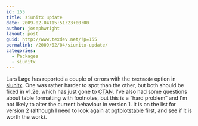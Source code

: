 ```yaml
---
id: 155
title: siunitx update
date: 2009-02-04T15:51:23+00:00
author: josephwright
layout: post
guid: http://www.texdev.net/?p=155
permalink: /2009/02/04/siunitx-update/
categories:
  - Packages
  - siunitx
---
```

Lars Løge has reported a couple of errors with the <code>textmode</code> option in <a title="siunitx - A comprehensive (SI) units package" href="http://tug.ctan.org/cgi-bin/ctanPackageInformation.py?id=siunitx">siunitx</a>.  One was rather harder to spot than the other, but both should be fixed in v1.2e, which has just gone to <a title="The Comprehensive TeX Archive Network" href="http://www.ctan.org">CTAN</a>.  I've also had some questions about table formatting with footnotes, but this is a “hard problem” and I'm not likely to alter the current behaviour in version 1.  It is on the list for version 2 (although I need to look again at <a href="http://tug.ctan.org/cgi-bin/ctanPackageInformation.py?id=pgfplots">pgfplotstable</a> first, and see if it is worth the work).